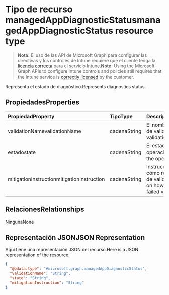 # <a name="managedappdiagnosticstatus-resource-type"></a><span data-ttu-id="1d6f3-101">Tipo de recurso managedAppDiagnosticStatus</span><span class="sxs-lookup"><span data-stu-id="1d6f3-101">managedAppDiagnosticStatus resource type</span></span>

> <span data-ttu-id="1d6f3-102">**Nota:** El uso de las API de Microsoft Graph para configurar las directivas y los controles de Intune requiere que el cliente tenga la [licencia correcta](https://go.microsoft.com/fwlink/?linkid=839381) para el servicio Intune.</span><span class="sxs-lookup"><span data-stu-id="1d6f3-102">**Note:** Using the Microsoft Graph APIs to configure Intune controls and policies still requires that the Intune service is [correctly licensed](https://go.microsoft.com/fwlink/?linkid=839381) by the customer.</span></span>

<span data-ttu-id="1d6f3-103">Representa el estado de diagnóstico.</span><span class="sxs-lookup"><span data-stu-id="1d6f3-103">Represents diagnostics status.</span></span>
## <a name="properties"></a><span data-ttu-id="1d6f3-104">Propiedades</span><span class="sxs-lookup"><span data-stu-id="1d6f3-104">Properties</span></span>
|<span data-ttu-id="1d6f3-105">Propiedad</span><span class="sxs-lookup"><span data-stu-id="1d6f3-105">Property</span></span>|<span data-ttu-id="1d6f3-106">Tipo</span><span class="sxs-lookup"><span data-stu-id="1d6f3-106">Type</span></span>|<span data-ttu-id="1d6f3-107">Descripción</span><span class="sxs-lookup"><span data-stu-id="1d6f3-107">Description</span></span>|
|:---|:---|:---|
|<span data-ttu-id="1d6f3-108">validationName</span><span class="sxs-lookup"><span data-stu-id="1d6f3-108">validationName</span></span>|<span data-ttu-id="1d6f3-109">cadena</span><span class="sxs-lookup"><span data-stu-id="1d6f3-109">String</span></span>|<span data-ttu-id="1d6f3-110">El nombre descriptivo de validación</span><span class="sxs-lookup"><span data-stu-id="1d6f3-110">The validation friendly name</span></span>|
|<span data-ttu-id="1d6f3-111">estado</span><span class="sxs-lookup"><span data-stu-id="1d6f3-111">state</span></span>|<span data-ttu-id="1d6f3-112">cadena</span><span class="sxs-lookup"><span data-stu-id="1d6f3-112">String</span></span>|<span data-ttu-id="1d6f3-113">El estado actual de la operación.</span><span class="sxs-lookup"><span data-stu-id="1d6f3-113">The state of the operation</span></span>|
|<span data-ttu-id="1d6f3-114">mitigationInstruction</span><span class="sxs-lookup"><span data-stu-id="1d6f3-114">mitigationInstruction</span></span>|<span data-ttu-id="1d6f3-115">cadena</span><span class="sxs-lookup"><span data-stu-id="1d6f3-115">String</span></span>|<span data-ttu-id="1d6f3-116">Instrucciones sobre cómo reducir un error de validación</span><span class="sxs-lookup"><span data-stu-id="1d6f3-116">Instruction on how to mitigate a failed validation</span></span>|

## <a name="relationships"></a><span data-ttu-id="1d6f3-117">Relaciones</span><span class="sxs-lookup"><span data-stu-id="1d6f3-117">Relationships</span></span>
<span data-ttu-id="1d6f3-118">Ninguna</span><span class="sxs-lookup"><span data-stu-id="1d6f3-118">None</span></span>
## <a name="json-representation"></a><span data-ttu-id="1d6f3-119">Representación JSON</span><span class="sxs-lookup"><span data-stu-id="1d6f3-119">JSON Representation</span></span>
<span data-ttu-id="1d6f3-120">Aquí tiene una representación JSON del recurso.</span><span class="sxs-lookup"><span data-stu-id="1d6f3-120">Here is a JSON representation of the resource.</span></span>
<!--{
  "blockType": "resource",
  "@odata.type": "microsoft.graph.managedAppDiagnosticStatus"
}-->
``` json
{
  "@odata.type": "#microsoft.graph.managedAppDiagnosticStatus",
  "validationName": "String",
  "state": "String",
  "mitigationInstruction": "String"
}
```








